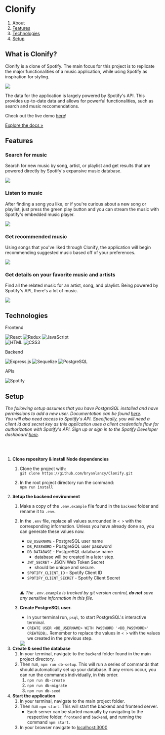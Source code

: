 # Clonify

1. <a href="#what-is-clonify">About</a>
1. <a href="#features">Features</a>
1. <a href="#technologies">Technologies</a>
1. <a href="#setup">Setup</a>


## What is Clonify?
Clonify is a clone of Spotify. The main focus for this project is to replicate the major functionalities of a music application, while using Spotify as inspiration for styling.

<img src="images/clonify-header.png">

The data for the application is largely powered by Spotify's API. This provides up-to-date data and allows for powerful functionalities, such as search and music reccomendations.

Check out the live demo <a href="https://clonify-music.herokuapp.com/">here</a>!

<a href="https://github.com/bryanlancy/Clonify/wiki">Explore the docs »</a>

## Features
### Search for music
Search for new music by song, artist, or playlist and get results that are powered directly by Spotify's expansive music database.

<img src="images/clonify-search.png">

###  Listen to music
After finding a song you like, or if you're curious about a new song or playlist, just press the green play button and you can stream the music with Spotify's embedded music player.

<img src="images/clonify-player.png">

### Get recommended music
Using songs that you've liked through Clonify, the application will begin recommending suggested music based off of your preferences.

<img src="images/clonify-recommended.png">

### Get details on your favorite music and artists
Find all the related music for an artist, song, and playlist. Being powered by Spotify's API, there's a lot of music.

<img src="images/clonify-details.png">

## Technologies
<p>Frontend</p>
<div>
    <img alt="React" src="https://img.shields.io/badge/React%20-%2320232a.svg?logo=react&logoColor=%2361DAFB">
    <img alt="Redux" src="https://img.shields.io/badge/Redux-764ABC?logo=redux">
    <img alt="JavaScript" src="https://img.shields.io/badge/JavaScript%20-%23F7DF1E.svg?logo=javascript&logoColor=black">
</div>
<div>
    <img alt="HTML" src="https://img.shields.io/badge/HTML%20-%23E34F26.svg?logo=html5&logoColor=white">
    <img alt="CSS3" src="https://img.shields.io/badge/CSS3%20-%231572B6.svg?logo=css3&logoColor=white">
</div>

<p>Backend</p>
<div>
    <img alt="Express.js" src="https://img.shields.io/badge/Express.js%20-%23404d59.svg?logo=express&logoColor=white">
    <img alt="Sequelize" src ="https://img.shields.io/badge/Sequelize-52B0E7.svg?logo=sequelize&logoColor=white">
    <img alt="PostgreSQL" src ="https://img.shields.io/badge/PostgreSQL-%23316192.svg?logo=postgresql&logoColor=white">
</div>

<p>APIs</p>
<div>
    <img alt="Spotify" src="https://img.shields.io/badge/Spotify-1ED760?logo=spotify&logoColor=white">
</div>

## Setup

 <em>
    The following setup assumes that you have PostgreSQL installed and have permissions to add a new user. Documentation can be found <a href="https://www.postgresql.org/">here</a>.
</em>
<br>
<em>
    You will also need access to Spotify's API. Specifically, you will need a client id and secret key as this application uses a client credentials flow for authorization with Spotify's API. Sign up or sign in to the Spotify Developer dashboard <a href="https://developer.spotify.com/dashboard/">here</a>.
</em>

<br><br>

1. **Clone repository & install Node dependencies**
    1. Clone the project with:<br>
    `git clone https://github.com/bryanlancy/Clonify.git`

    1. In the root project directory run the command:<br>
    `npm run install`
1. **Setup the backend environment**
    1. Make a copy of the `.env.example` file found in the `backend` folder and rename it to `.env`.
    1. In the `.env` file, replace all values surrounded in `< >` with the corresponding information. Unless you have already done so, you can generate these values now.

        - `DB_USERNAME` - PostgreSQL user name
        - `DB_PASSWORD` - PostgreSQL user password
        - `DB_DATABASE` - PostgreSQL database name
            - database will be created in a later step.
        - `JWT_SECRET` - JSON Web Token Secret
            - should be unique and secure.
        - `SPOTIFY_CLIENT_ID` - Spotify Client ID
        - `SPOTIFY_CLIENT_SECRET` - Spotify Client Secret

        <br>

        :warning: *The `.env.example` is tracked by git version control, **do not** save any sensitive information in this file.*
    1. **Create PostgreSQL user.**
        - In your terminal run, `psql`, to start PostgreSQL's interactive terminal.
        - `CREATE USER <DB_USERNAME> WITH PASSWORD '<DB_PASSWORD>' CREATEDB;`. Remember to replace the values in `< >` with the values we created in the previous step.
        <img src="images/psql-user-create.png">
1. **Create & seed the database**
    1. In your terminal, navigate to the `backend` folder found in the main project directory.
    1. Then run, `npm run db-setup`. This will run a series of commands that should automatically set up your database. If any errors occur, you can run the commands individually, in this order.
        1. `npm run db-create`
        1. `npm run db-migrate`
        1. `npm run db-seed`
1. **Start the application**
    1. In your terminal, navigate to the main project folder.
    1. Then run `npm start`. This will start the backend and frontend server. <br>
        - Each server can be started manually by navigating to the respective folder, `frontend` and `backend`, and running the command `npm start`.
    1. In your browser navigate to <a href="http://localhost:3000">localhost:3000</a>
